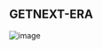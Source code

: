 ## GETNEXT-ERA
![image](https://github.com/ibtissamaidoun/NextGen-Era-/assets/159814656/5ea40744-0b66-4fc9-bbd9-d4b9ea278619)


